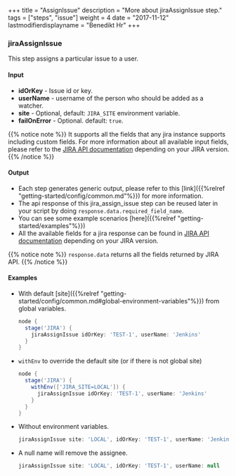 +++
title = "AssignIssue"
description = "More about jiraAssignIssue step."
tags = ["steps", "issue"]
weight = 4
date = "2017-11-12"
lastmodifierdisplayname = "Benedikt Hr"
+++

### jiraAssignIssue

This step assigns a particular issue to a user.

#### Input

* **idOrKey** - Issue id or key.
* **userName** - username of the person who should be added as a watcher.
* **site** - Optional, default: `JIRA_SITE` environment variable.
* **failOnError** - Optional. default: `true`.

{{% notice note %}}
It supports all the fields that any jira instance supports including custom fields. For more information about all available input fields, please refer to the [JIRA API documentation](https://docs.atlassian.com/jira/REST/) depending on your JIRA version.
{{% /notice %}}

#### Output

* Each step generates generic output, please refer to this [link]({{%relref "getting-started/config/common.md"%}}) for more information.
* The api response of this jira_assign_issue step can be reused later in your script by doing `response.data.required_field_name`.
* You can see some example scenarios [here]({{%relref "getting-started/examples"%}})
* All the available fields for a jira response can be found in [JIRA API documentation](https://docs.atlassian.com/jira/REST/) depending on your JIRA version.

{{% notice note %}}
`response.data` returns all the fields returned by JIRA API.
{{% /notice %}}

#### Examples

* With default [site]({{%relref "getting-started/config/common.md#global-environment-variables"%}}) from global variables.

    ```groovy
    node {
      stage('JIRA') {
        jiraAssignIssue idOrKey: 'TEST-1', userName: 'Jenkins'
      }
    }
    ```
* `withEnv` to override the default site (or if there is not global site)

    ```groovy
    node {
      stage('JIRA') {
        withEnv(['JIRA_SITE=LOCAL']) {
          jiraAssignIssue idOrKey: 'TEST-1', userName: 'Jenkins'
        }
      }
    }
    ```
* Without environment variables.

    ```groovy
    jiraAssignIssue site: 'LOCAL', idOrKey: 'TEST-1', userName: 'Jenkins'
    ```
* A null name will remove the assignee.

    ```groovy
    jiraAssignIssue site: 'LOCAL', idOrKey: 'TEST-1', userName: null
    ```